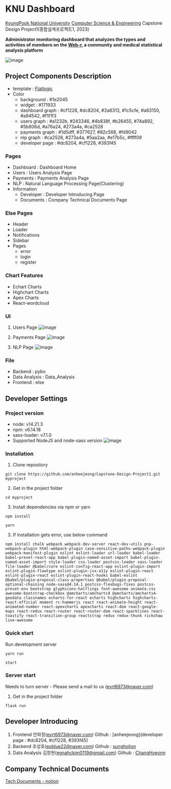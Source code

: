 # KNU Dashboard

[KyungPook National University](https://www.knu.ac.kr/wbbs/wbbs/main/main.action) [Computer Science & Engineering](https://cse.knu.ac.kr/) Capstone Design Project1(종합설계프로젝트1, 2023)

**Administrator monitoring dashboard that analyzes the types and activities of members on the [Web-r](https://web-r.org/), a community and medical statistical analysis platform**

![image](https://github.com/anheejeong/Capstone-Design-Project1/assets/100365693/02a18a30-93e9-49a6-be9c-b69da666bba9)

## Project Components Description

* template : [Flatlogic](https://github.com/flatlogic/light-blue-react-template)
* Color
    * background : #1e2045
    * widget : #171933
    * dashboard graph : #cf1228, #dc8204, #2a8313, #1c5cfe, #a83150, #a94542, #f1f1f3
    * users graph : #a1232b, #243346, #4b838f, #b26455, #74a892, #5b806d, #a76a24, #273a4a, #ca2528
    * payments graph : #1d5dff, #377627, #82c568, #fd9042
    * nlp graph : #ca2528, #273a4a, #5aa2aa, #e17b5c, #ffff09
    * developer page : #dc8204, #cf1228, #393f45

### Pages

* Dashboard : Dashboard Home
* Users : Users Analysis Page
* Payments : Payments Analysis Page
* NLP : Natural Language Processing Page(Clustering)
* Information
    * Developer : Developer Introducing Page
    * Documents : Company Technical Documents Page

### Else Pages

* Header
* Loader
* Notifications
* Sidebar
* Pages
    * error
    * login
    * register

### Chart Features

* Echart Charts
* Highchart Charts
* Apex Charts
* React-wordcloud

### UI

1. Users Page
![image](https://github.com/anheejeong/Capstone-Design-Project1/assets/100365693/a0d67805-0d01-43fc-8a02-f597713a3d1a)

2. Payments Page
![image](https://github.com/anheejeong/Capstone-Design-Project1/assets/100365693/ad3ac7a8-793b-46df-acb4-b4f8e1bbe49d)

3. NLP Page
![image](https://github.com/anheejeong/Capstone-Design-Project1/assets/100365693/0f3ebce5-3932-4c31-8751-107a78ab6bda)

### File
* Backend : pybo
* Data Analysis : Data_Analysis
* Frontend : else

## Developer Settings
### Project version

- node: v14.21.3
- npm: v6.14.18
- sass-loader: v7.1.0
- Supported NodeJS and node-sass version
![image](https://github.com/anheejeong/Capstone-Design-Project1/assets/100365693/344fc63f-2e93-44c4-bf92-a4c9f643d4ff)


### Installation 

1. Clone repository
```shell
git clone https://github.com/anheejeong/Capstone-Design-Project1.git myproject
```
2. Get in the project folder
```shell
cd myproject
```
3. Install dependencies via npm or yarn
```shell
npm install
```
```shell
yarn
```
3. If installation gets error, use below command
```shell
npm install chalk webpack webpack-dev-server react-dev-utils pnp-webpack-plugin html-webpack-plugin case-sensitive-paths-webpack-plugin webpack-manifest-plugin eslint eslint-loader url-loader babel-loader babel-preset-react-app babel-plugin-named-asset-import babel-plugin-named-asset-import style-loader css-loader postcss-loader sass-loader file-loader @babel/core eslint-config-react-app eslint-plugin-import eslint-plugin-flowtype eslint-plugin-jsx-a11y eslint-plugin-react eslint-plugin-react eslint-plugin-react-hooks babel-eslint @babel/plugin-proposal-class-properties @babel/plugin-proposal-optional-chaining node-sass@4.14.1 postcss-flexbugs-fixes postcss-preset-env bootstrap glyphicons-halflings font-awesome animate.css awesome-bootstrap-checkbox @amcharts/amcharts4 @amcharts/amcharts4-geodata classnames echarts-for-react echarts highcharts highcharts-react-official moment rc-hammerjs react react-animate-height react-animated-number react-apexcharts apexcharts react-dom react-google-maps react-redux react-router react-router-dom react-sparklines react-toastify react-transition-group reactstrap redux redux-thunk rickshaw line-awesome
```

### Quick start
Run development server
```shell
yarn run
```
```shell
start
```

### Server start
Needs to turn server - Please send a mail to us
(eyrt6973@naver.com)

1. Get in the project folder
```shell
flask run
```

## Developer Introducing
1. Frontend
안희정(eyrt6973@naver.com)
Github : [anheejeong](developer page : #dc8204, #cf1228, #393f45)
2. Backend
조성호(eoblue22@naver.com)
Github : [sungholion](https://github.com/sungholion)
3. Data Analysis
김창현(egnahckim0119@gmail.com)
Github : [ChangHyeonn](https://github.com/ChangHyeonn)

## Company Technical Documents
[Tech Documents - notion](https://sharp-individual-1ab.notion.site/ce53e7d6ca804e86a85d55f5cc8b234d?pvs=4)